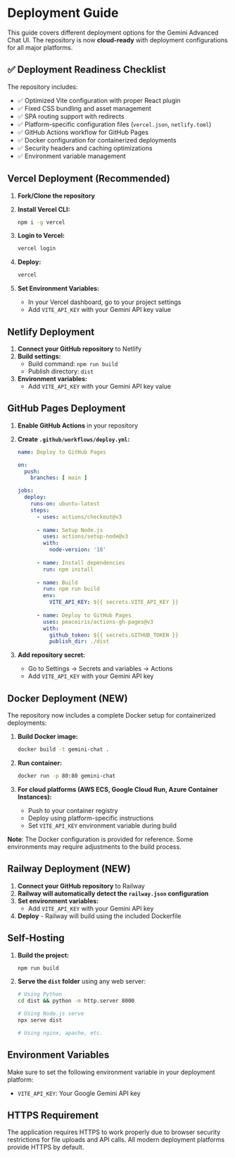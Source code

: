 # Deployment Guide

This guide covers different deployment options for the Gemini Advanced Chat UI. The repository is now **cloud-ready** with deployment configurations for all major platforms.

## ✅ Deployment Readiness Checklist

The repository includes:
- ✅ Optimized Vite configuration with proper React plugin
- ✅ Fixed CSS bundling and asset management
- ✅ SPA routing support with redirects
- ✅ Platform-specific configuration files (`vercel.json`, `netlify.toml`)
- ✅ GitHub Actions workflow for GitHub Pages
- ✅ Docker configuration for containerized deployments
- ✅ Security headers and caching optimizations
- ✅ Environment variable management

## Vercel Deployment (Recommended)

1. **Fork/Clone the repository**
2. **Install Vercel CLI:**
   ```bash
   npm i -g vercel
   ```

3. **Login to Vercel:**
   ```bash
   vercel login
   ```

4. **Deploy:**
   ```bash
   vercel
   ```

5. **Set Environment Variables:**
   - In your Vercel dashboard, go to your project settings
   - Add `VITE_API_KEY` with your Gemini API key value

## Netlify Deployment

1. **Connect your GitHub repository** to Netlify
2. **Build settings:**
   - Build command: `npm run build`
   - Publish directory: `dist`
3. **Environment variables:**
   - Add `VITE_API_KEY` with your Gemini API key value

## GitHub Pages Deployment

1. **Enable GitHub Actions** in your repository
2. **Create `.github/workflows/deploy.yml`:**
   ```yaml
   name: Deploy to GitHub Pages
   
   on:
     push:
       branches: [ main ]
   
   jobs:
     deploy:
       runs-on: ubuntu-latest
       steps:
         - uses: actions/checkout@v3
         
         - name: Setup Node.js
           uses: actions/setup-node@v3
           with:
             node-version: '18'
             
         - name: Install dependencies
           run: npm install
           
         - name: Build
           run: npm run build
           env:
             VITE_API_KEY: ${{ secrets.VITE_API_KEY }}
             
         - name: Deploy to GitHub Pages
           uses: peaceiris/actions-gh-pages@v3
           with:
             github_token: ${{ secrets.GITHUB_TOKEN }}
             publish_dir: ./dist
   ```

3. **Add repository secret:**
   - Go to Settings → Secrets and variables → Actions
   - Add `VITE_API_KEY` with your Gemini API key

## Docker Deployment (NEW)

The repository now includes a complete Docker setup for containerized deployments:

1. **Build Docker image:**
   ```bash
   docker build -t gemini-chat .
   ```

2. **Run container:**
   ```bash
   docker run -p 80:80 gemini-chat
   ```

3. **For cloud platforms (AWS ECS, Google Cloud Run, Azure Container Instances):**
   - Push to your container registry
   - Deploy using platform-specific instructions
   - Set `VITE_API_KEY` environment variable during build

**Note**: The Docker configuration is provided for reference. Some environments may require adjustments to the build process.

## Railway Deployment (NEW)

1. **Connect your GitHub repository** to Railway
2. **Railway will automatically detect the `railway.json` configuration**
3. **Set environment variables:**
   - Add `VITE_API_KEY` with your Gemini API key
4. **Deploy** - Railway will build using the included Dockerfile

## Self-Hosting

1. **Build the project:**
   ```bash
   npm run build
   ```

2. **Serve the `dist` folder** using any web server:
   ```bash
   # Using Python
   cd dist && python -m http.server 8000
   
   # Using Node.js serve
   npx serve dist
   
   # Using nginx, apache, etc.
   ```

## Environment Variables

Make sure to set the following environment variable in your deployment platform:

- `VITE_API_KEY`: Your Google Gemini API key

## HTTPS Requirement

The application requires HTTPS to work properly due to browser security restrictions for file uploads and API calls. All modern deployment platforms provide HTTPS by default.
